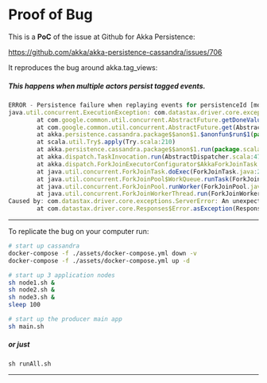 # Proof of Bug
This is a **PoC** of the issue at Github for Akka Persistence:
    
https://github.com/akka/akka-persistence-cassandra/issues/706

It reproduces the bug around akka.tag_views:
##### This happens when multiple actors persist tagged events.
```js 
ERROR - Persistence failure when replaying events for persistenceId [model.EchoActor|3]. Last known sequence number [0]
java.util.concurrent.ExecutionException: com.datastax.driver.core.exceptions.ServerError: An unexpected error occurred server side on /0.0.0.0:9042: java.lang.RuntimeException: java.util.concurrent.ExecutionException: org.apache.cassandra.exceptions.ConfigurationException: Column family ID mismatch (found c860d630-7249-11ea-9908-d984957af244; expected c84c8ae0-7249-11ea-9908-d984957af244)
        at com.google.common.util.concurrent.AbstractFuture.getDoneValue(AbstractFuture.java:552)
        at com.google.common.util.concurrent.AbstractFuture.get(AbstractFuture.java:513)
        at akka.persistence.cassandra.package$$anon$1.$anonfun$run$1(package.scala:41)
        at scala.util.Try$.apply(Try.scala:210)
        at akka.persistence.cassandra.package$$anon$1.run(package.scala:41)
        at akka.dispatch.TaskInvocation.run(AbstractDispatcher.scala:47)
        at akka.dispatch.ForkJoinExecutorConfigurator$AkkaForkJoinTask.exec(ForkJoinExecutorConfigurator.scala:47)
        at java.util.concurrent.ForkJoinTask.doExec(ForkJoinTask.java:289)
        at java.util.concurrent.ForkJoinPool$WorkQueue.runTask(ForkJoinPool.java:1056)
        at java.util.concurrent.ForkJoinPool.runWorker(ForkJoinPool.java:1692)
        at java.util.concurrent.ForkJoinWorkerThread.run(ForkJoinWorkerThread.java:157)
Caused by: com.datastax.driver.core.exceptions.ServerError: An unexpected error occurred server side on /0.0.0.0:9042: java.lang.RuntimeException: java.util.concurrent.ExecutionException: org.apache.cassandra.exceptions.ConfigurationException: Column family ID mismatch (found c860d630-7249-11ea-9908-d984957af244; expected c84c8ae0-7249-11ea-9908-d984957af244)
        at com.datastax.driver.core.Responses$Error.asException(Responses.java:153)
```

----------------------------------------------------

To replicate the bug on your computer run:

```bash
# start up cassandra  
docker-compose -f ./assets/docker-compose.yml down -v
docker-compose -f ./assets/docker-compose.yml up -d

# start up 3 application nodes
sh node1.sh &
sh node2.sh &
sh node3.sh &
sleep 100

# start up the producer main app
sh main.sh
```


##### or just
```ash 
sh runAll.sh
```

----------------------------------------------------
